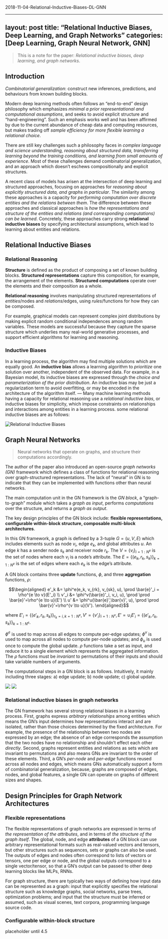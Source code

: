 2018-11-04-Relational-Inductive-Biases-DL-GNN

<script type="text/x-mathjax-config">MathJax.Hub.Config({tex2jax: {inlineMath:[['$','$']]}});</script>
<script src='https://cdnjs.cloudflare.com/ajax/libs/mathjax/2.7.5/latest.js?config=default' async></script>
---
layout: post
title: “Relational Inductive Biases, Deep Learning, and Graph Networks”
categories: [Deep Learning, Graph Neural Network, GNN]
---

> This is a note for the paper: *Relational inductive biases, deep learning, and graph networks*.

## Introduction

*Combinatorial generalization*: construct new inferences, predictions, and behaviours from known building blocks.

Modern deep learning methods often follows an “end-to-end” design philosophy which emphasizes *minimal a prior representational and computational assumptions*, and seeks to avoid explicit structure and “hand-engineering”. Such an emphasis works well and has been affirmed by due to the current abundance of cheap data and computing resources, but makes trading off *sample efficiency for more flexible learning a relational choice*.

There are still key challenges such a philosophy faces in *complex language and science understanding, reasoning about structured data, transferring learning beyond the training conditions, and learning from small amounts of experience*. Most of these challenges demand combinatorial generalization, and an approach which doesn’t eschews compositionally and explicit structures.

A recent class of models has arisen at the intersection of deep learning and structured approaches, focusing on approaches for *reasoning about explicitly structured data, and graphs in particular*. The similarity among these approaches is a capacity for *performing computation over discrete entities and the relations between them*. The difference between these approaches and classical approaches is *how the representations and structure of the entities and relations (and corresponding computations) can be learned*. Concretely, these approaches carry strong **relational inductive biases** by specifying architectural assumptions, which lead to learning about entities and relations.

## Relational Inductive Biases

### Relational Reasoning

**Structure** is defined as the product of composing a set of known building blocks. **Structured representations** capture this composition, for example, the arrangement of the elements. **Structured computations** operate over the elements and their composition as a whole.

**Relational reasoning** involves manipulating structured representations of *entities*/nodes and *relations*/edges, using *rules*/functions for how they can be composed.

For example, graphical models can represent complex joint distributions by making explicit random conditional independences among random variables. These models are successful because they capture the sparse structure which underlies many real-world generative processes, and support efficient algorithms for learning and reasoning.

### Inductive Biases

In a learning process, the algorithm may find multiple solutions which are equally good. An **inductive bias** allows a learning algorithm to *prioritize* one solution over another, independent of the observed data. For example, in a Bayesian model, its inductive biases are expressed through the *choice and parameterization of the prior distribution*. An inductive bias may be just a regularization term to avoid overfitting, or may be encoded in the architecture of the algorithm itself.
—
Many machine learning methods having a capacity for relational reasoning use a *relational inductive bias*, or inductive biases for simplicity, which impose constraints on relationships and interactions among entities in a learning process. some relational inductive biases are as follows:
  
![][image-1]

## Graph Neural Networks
> Neural networks that operate on graphs, and structure their computations accordingly.

The author of the paper also introduced an open-source *graph networks (GN)* framework which defines a class of functions for relational reasoning over graph-structured representations. The lack of “neural” in GN is to indicate that they can be implemented with functions other than neural networks.

The main computation unit in the GN framework is the *GN block*, a “graph-to-graph” module which takes a *graph as input*, performs *computations* over the structure, and returns a *graph as output*.

The key design principles of the GN block include: **flexible representations, configurable within-block structure, composable multi-block architectures**.

In this GN framework, a graph is defined by a 3-tuple $G=(u, V, E)$ which includes elements such as node $v_i$, edge $e_k$, and global attributes $u$. An edge $k$ has a sender node $s_k$ and receiver node $r_k$. The $V=\{v_i\}_{i=1:N^e}$ is the set of nodes where each $v_i$ is a node’s attribute. The $E=\{(e_k, r_k, s_k)\}_{k=1:N^e}$ is the set of edges where each $e_k$ is the edge’s attribute.

A GN block contains three **update** functions, $\phi$, and three **aggregation** functions, $\rho$:

$$\begin{aligned}
e'_k &= \phi^e(e_k, v_{rk}, v_{sk}, u), \prod \bar{e}'_i = \rho^{e \to v}(E'_i) \\
v'_i &= \phi^v(\bar{e}'_i, v_i, u), \prod \prod \bar{e}'=\rho^{e \to u}(E') \\
u' &= \phi^u(\bar{e}',\bar{v}', u), \prod \prod \bar{v}'=\rho^{v \to u}(V'). 
\end{aligned}$$

where $E'_i = \{(e'_k, r_k, s_k)\}_{r_k=i, k=1:N^e}, V' = \{v'_i\}_{i=1:N^v}, E' = \cup_i E'_i=\{(e'_k, r_k, s_k)\}_{k=1:N^e}$.

$\phi^e$ is used to map across all edges to compute per-edge updates; $\phi^v$ is used to map across all nodes to compute per-node updates; and $\phi_u$ is used once to compute the global update. $\rho$ functions take a set as input, and reduce it to a single element which represents the aggregated information. The $\rho$ functions must be *invariant* to permutations of their inputs and should take variable numbers of arguments.

The computational steps in a GN block is as follows. Intuitively, it mainly including three stages: a) edge update; b) node update; c) global update.

![][image-2]
![][image-3]

### Relational inductive biases in graph networks

The GN framework has several strong relational biases in a learning process. 
First, graphs express *arbitrary relationships* among entities which means the GN’s input determines how representations interact and are isolated, rather than those choices determined by the fixed architecture. For example, the presence of the relationship between two nodes are expressed by an edge; the absence of an edge corresponds the assumption that the two nodes have no relationship and shouldn’t effect each other *directly*.
Second, graphs represent entities and relations as sets which are invariant to permutations and also means GNs are invariant to the order of these elements.
Third, a GN’s *per-node* and *per-edge* functions reused across all nodes and edges, which means GNs automatically support a form of combinatorial generalization, because, graphs are composed of edges, nodes, and global features, a single GN can operate on graphs of different sizes and shapes.

## Design Principles for Graph Network Architectures

### Flexible representations

The flexible representations of graph networks are expressed in terms of *the representation of the attributes*, and in terms of *the structure of the graph itself*.
The global, node, and edge **attributes** of a GN block can use arbitrary representational formats such as real-valued vectors and tensors, but other structures such as sequences, sets or graphs can also be used. The outputs of edges and nodes often correspond to lists of vectors or tensors, one per edge or node, and the global outputs correspond to a single vector/tensor, so that a GN’s output can be passed to other deep learning blocks like MLPs, RNNs.

For graph structure, there are typically two ways of defining how input data can be represented as a graph: input that explicitly specifies the relational structure such as knowledge graphs, social networks, parse trees, optimization problems; and input that the structure must be inferred or assumed, such as visual scenes, text corpora, programming language source code.

### Configurable within-block structure

placeholder until 4.5


















[image-1]:	/assets/2018-11-04-relational-inductive-biases.jpg "Relational Inductive Biases"
[image-2]:	/assets/2018-11-04-aggregation.jpg
[image-3]:	/assets/2018-11-04-update.jpg